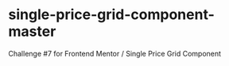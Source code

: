 # single-price-grid-component-master
Challenge #7 for Frontend Mentor / Single Price Grid Component
